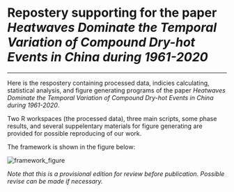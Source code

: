 # Repostery supporting for the paper *Heatwaves Dominate the Temporal Variation of Compound Dry-hot Events in China during 1961-2020*
---
Here is the respostery containing processed data, indicies calculating, statistical analysis, and figure generating programs of the paper *Heatwaves Dominate the Temporal Variation of Compound Dry-hot Events in China during 1961-2020​*.

Two R workspaces (the processed data), three main scripts, some phase results, and several suppelentary materials for figure generating are provided for possible reproducing of our work.

The framework is shown in the figure below:

![framework_figure](https://user-images.githubusercontent.com/76802881/167647388-c60036f2-73ec-456c-a6c0-d4c36403a9fc.png)

*Note that this is a provisional edition for review before publication. Possible revise can be made if necessary.*

